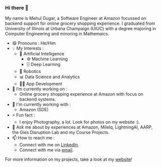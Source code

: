 ### Hi there 👋

<!--
**mehul6810/mehul6810** is a ✨ _special_ ✨ repository because its `README.md` (this file) appears on your GitHub profile.

Here are some ideas to get you started:

- 🔭 I’m currently working on ...
- 🌱 I’m currently learning ...
- 👯 I’m looking to collaborate on ...
- 🤔 I’m looking for help with ...
- 💬 Ask me about ...
- 📫 How to reach me: ...
- 😄 Pronouns: ...
- ⚡ Fun fact: ...
-->

My name is Mehul Dugar, a Software Engineer at Amazon focussed on backend support for online grocery shopping experience. I graduated from University of Illinois at Urbana Champaign (UIUC) with a degree majoring in Computer Engineering and minoring in Mathemaics.

- 😄 Pronouns : He/Him
- 💡 My Interests :
  - 🧠 Artificial Intelligence 
    - ⚙️ Machine Learning 
    - 🗄 Deep Learning
  - 🤖 Robotics 
  - 📊 Data Science and Analytics
  - 👨‍💻 App Development 
- 🔭 I’m currently working on :
  - Online grocery shopping experience at Amazon with focus on backend systems.
- 💼 I'm currently working with :
  - Amazon (SDE)
- ⚡ Fun fact :
  - I enjoy Photography, a lot. Look for photos on my website :).
- 💬 Ask me about by experiences at Amazon, MileIq, LightningAI, AARP, the Gies Disruption Lab and my Course Projects.
- 📫 How to reach me : 
  - Connect with me on [LinkedIn](https://www.linkedin.com/in/mehuldugar/).
  - Connect with me via [email](mailto:mehuldugar@gmail.com?subject=[GitHub]%20Github%20Profile).
  
For more information on my projects, take a look at my [website](mehuldugar.com)!
